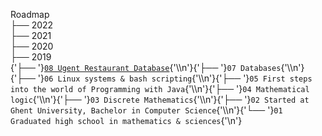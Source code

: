 Roadmap\
├── 2022 \
├── 2021 \
├── 2020 \
├── 2019 \
{'├── '}[`08 Ugent Restaurant Database`](roadmap/2019/08%20Ugent%20Restaurant%20Database/README.md){'\\\n'}{'├── '}`07 Databases`{'\\\n'}{'├── '}`06 Linux systems & bash scripting`{'\\\n'}{'├── '}`05 First steps into the world of Programming with Java`{'\\\n'}{'├── '}`04 Mathematical logic`{'\\\n'}{'├── '}`03 Discrete Mathematics`{'\\\n'}{'├── '}`02 Started at Ghent University, Bachelor in Computer Science`{'\\\n'}{'└── '}`01 Graduated high school in mathematics & sciences`{'\n'}